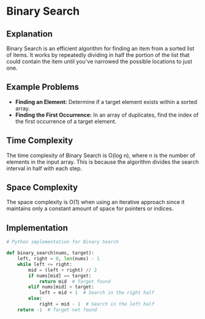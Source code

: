 # Binary Search

## Explanation

Binary Search is an efficient algorithm for finding an item from a sorted list of items. It works by repeatedly dividing in half the portion of the list that could contain the item until you've narrowed the possible locations to just one.

## Example Problems

- **Finding an Element:** Determine if a target element exists within a sorted array.
- **Finding the First Occurrence:** In an array of duplicates, find the index of the first occurrence of a target element.

## Time Complexity

The time complexity of Binary Search is O(log n), where n is the number of elements in the input array. This is because the algorithm divides the search interval in half with each step.

## Space Complexity

The space complexity is O(1) when using an iterative approach since it maintains only a constant amount of space for pointers or indices.

## Implementation

```python
# Python implementation for Binary Search

def binary_search(nums, target):
    left, right = 0, len(nums) - 1
    while left <= right:
        mid = (left + right) // 2
        if nums[mid] == target:
            return mid  # Target found
        elif nums[mid] < target:
            left = mid + 1  # Search in the right half
        else:
            right = mid - 1  # Search in the left half
    return -1  # Target not found
